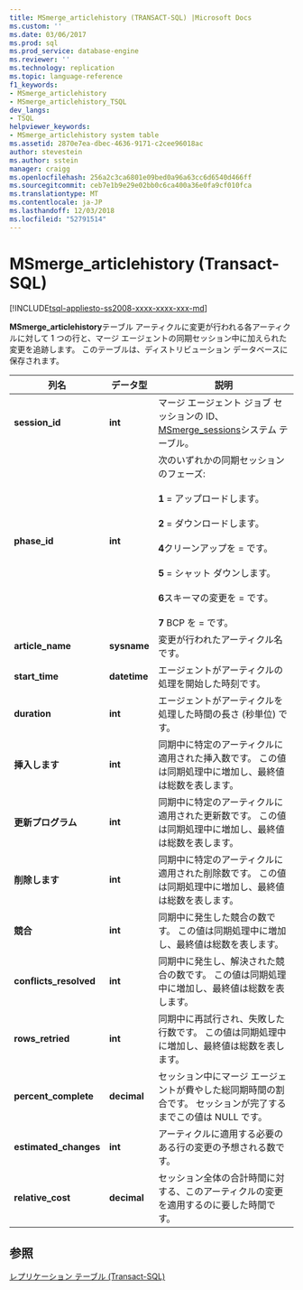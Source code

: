 ```yaml
---
title: MSmerge_articlehistory (TRANSACT-SQL) |Microsoft Docs
ms.custom: ''
ms.date: 03/06/2017
ms.prod: sql
ms.prod_service: database-engine
ms.reviewer: ''
ms.technology: replication
ms.topic: language-reference
f1_keywords:
- MSmerge_articlehistory
- MSmerge_articlehistory_TSQL
dev_langs:
- TSQL
helpviewer_keywords:
- MSmerge_articlehistory system table
ms.assetid: 2870e7ea-dbec-4636-9171-c2cee96018ac
author: stevestein
ms.author: sstein
manager: craigg
ms.openlocfilehash: 256a2c3ca6801e09bed0a96a63cc6d6540d466ff
ms.sourcegitcommit: ceb7e1b9e29e02bb0c6ca400a36e0fa9cf010fca
ms.translationtype: MT
ms.contentlocale: ja-JP
ms.lasthandoff: 12/03/2018
ms.locfileid: "52791514"
---
```

# <a name="msmergearticlehistory-transact-sql"></a>MSmerge_articlehistory (Transact-SQL)
[!INCLUDE[tsql-appliesto-ss2008-xxxx-xxxx-xxx-md](../../includes/tsql-appliesto-ss2008-xxxx-xxxx-xxx-md.md)]

  **MSmerge_articlehistory**テーブル アーティクルに変更が行われる各アーティクルに対して 1 つの行と、マージ エージェントの同期セッション中に加えられた変更を追跡します。 このテーブルは、ディストリビューション データベースに保存されます。  
  
|列名|データ型|説明|  
|-----------------|---------------|-----------------|  
|**session_id**|**int**|マージ エージェント ジョブ セッションの ID、 [MSmerge_sessions](../../relational-databases/system-tables/msmerge-sessions-transact-sql.md)システム テーブル。|  
|**phase_id**|**int**|次のいずれかの同期セッションのフェーズ:<br /><br /> **1** = アップロードします。<br /><br /> **2** = ダウンロードします。<br /><br /> **4**クリーンアップを = です。<br /><br /> **5** = シャット ダウンします。<br /><br /> **6**スキーマの変更を = です。<br /><br /> **7** BCP を = です。|  
|**article_name**|**sysname**|変更が行われたアーティクル名です。|  
|**start_time**|**datetime**|エージェントがアーティクルの処理を開始した時刻です。|  
|**duration**|**int**|エージェントがアーティクルを処理した時間の長さ (秒単位) です。|  
|**挿入します**|**int**|同期中に特定のアーティクルに適用された挿入数です。 この値は同期処理中に増加し、最終値は総数を表します。|  
|**更新プログラム**|**int**|同期中に特定のアーティクルに適用された更新数です。 この値は同期処理中に増加し、最終値は総数を表します。|  
|**削除します**|**int**|同期中に特定のアーティクルに適用された削除数です。 この値は同期処理中に増加し、最終値は総数を表します。|  
|**競合**|**int**|同期中に発生した競合の数です。 この値は同期処理中に増加し、最終値は総数を表します。|  
|**conflicts_resolved**|**int**|同期中に発生し、解決された競合の数です。 この値は同期処理中に増加し、最終値は総数を表します。|  
|**rows_retried**|**int**|同期中に再試行され、失敗した行数です。 この値は同期処理中に増加し、最終値は総数を表します。|  
|**percent_complete**|**decimal**|セッション中にマージ エージェントが費やした総同期時間の割合です。 セッションが完了するまでこの値は NULL です。|  
|**estimated_changes**|**int**|アーティクルに適用する必要のある行の変更の予想される数です。|  
|**relative_cost**|**decimal**|セッション全体の合計時間に対する、このアーティクルの変更を適用するのに要した時間です。|  
  
## <a name="see-also"></a>参照  
 [レプリケーション テーブル &#40;Transact-SQL&#41;](../../relational-databases/system-tables/replication-tables-transact-sql.md)  
  
  
